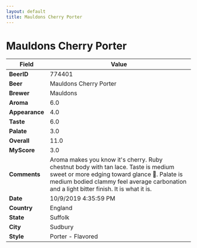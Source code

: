 ```yaml
---
layout: default
title: Mauldons Cherry Porter
---
```


# Mauldons Cherry Porter

| Field         | Value     |
|---------------|-----------|
| **BeerID** | 774401 |
| **Beer** | Mauldons Cherry Porter |
| **Brewer** | Mauldons |
| **Aroma** | 6.0 |
| **Appearance** | 4.0 |
| **Taste** | 6.0 |
| **Palate** | 3.0 |
| **Overall** | 11.0 |
| **MyScore** | 3.0 |
| **Comments** | Aroma makes you know it's cherry. Ruby chestnut body with tan lace. Taste is medium sweet or more edging toward glance 🍒. Palate is medium bodied clammy feel average carbonation and a light bitter finish. It is what it is. |
| **Date** | 10/9/2019 4:35:59 PM |
| **Country** | England |
| **State** | Suffolk |
| **City** | Sudbury |
| **Style** | Porter - Flavored |
